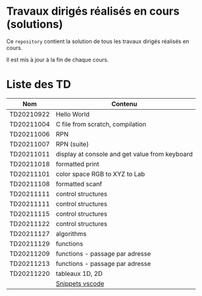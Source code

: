 # Travaux dirigés réalisés en cours (solutions)

Ce `repository` contient la solution de tous les travaux dirigés réalisés en cours.

Il est mis à jour à la fin de chaque cours.

# Liste des TD

| Nom | Contenu |
|---|---|
|TD20210922| Hello World |
|TD20211004| C file from scratch, compilation |
|TD20211006| RPN |
|TD20211007| RPN (suite) |
|TD20211011| display at console and get value from keyboard	|
|TD20211018| formatted print |
|TD20211101| color space RGB to XYZ to Lab |
|TD20211108| formatted scanf |
|TD20211111| control structures |
|TD20211111| control structures |
|TD20211115| control structures |
|TD20211122| control structures |
|TD20211127| algorithms |
|TD20211129| functions |
|TD20211209| functions - passage par adresse|
|TD20211213| functions - passage par adresse|
|TD20211220| tableaux 1D, 2D|
|| [Snippets vscode](https://code.visualstudio.com/docs/editor/userdefinedsnippets)|
